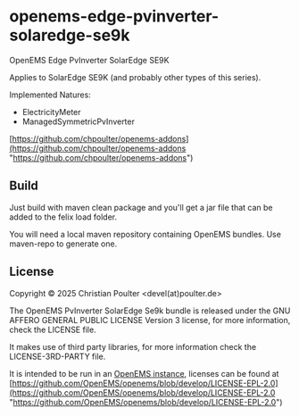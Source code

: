 # openems-edge-pvinverter-solaredge-se9k
OpenEMS Edge PvInverter SolarEdge SE9K

Applies to SolarEdge SE9K (and probably other types of this series).

Implemented Natures:
- ElectricityMeter
- ManagedSymmetricPvInverter

[https://github.com/chpoulter/openems-addons](https://github.com/chpoulter/openems-addons "https://github.com/chpoulter/openems-addons")

## Build

Just build with maven clean package and you'll get a jar file that can be added to the felix load
folder. 

You will need a local maven repository containing OpenEMS bundles. Use maven-repo to generate one.

## License

Copyright © 2025 Christian Poulter <devel(at)poulter.de>

The OpenEMS PvInverter SolarEdge Se9k bundle is released under the GNU AFFERO GENERAL PUBLIC LICENSE Version 3 license, for more information, check the LICENSE file.

It makes use of third party libraries, for more information check the LICENSE-3RD-PARTY file.

It is intended to be run in an [OpenEMS instance](https://github.com/OpenEMS/openems "OpenEMS instance"), licenses can be found at [https://github.com/OpenEMS/openems/blob/develop/LICENSE-EPL-2.0](https://github.com/OpenEMS/openems/blob/develop/LICENSE-EPL-2.0 "https://github.com/OpenEMS/openems/blob/develop/LICENSE-EPL-2.0")
